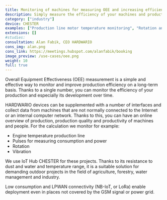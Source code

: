 ```yaml
---
title: Monitoring of machines for measuring OEE and increasing efficiency
description: Simply measure the efficiency of your machines and production with one number. Digitize your production.
category: ["industry"]
device: CHESTER
examples: ["Production line motor temperature monitoring", "Rotation and vibration monitoring", "Pulse monitoring for consumption and power measurement"]
extensions: []
#studies:
consultation: Alan Fabik, CEO HARDWARIO
cons_img: alan.png
cons_link: https://meetings.hubspot.com/alanfabik/booking
image_preview: /use-cases/oee.png
weight: 10
full: true
---
```


Overall Equipment Effectiveness (OEE) measurement is a simple and effective way to monitor and improve production efficiency on a long-term basis. Thanks to a single number, you can monitor the efficiency of your production and especially its development over time.

HARDWARIO devices can be supplemented with a number of interfaces and collect data from machines that are not normally connected to the Internet or an internal computer network. Thanks to this, you can have an online overview of production, production quality and productivity of machines and people. For the calculation we monitor for example:

* Engine temperature production line
* Pulses for measuring consumption and power
* Rotation
* Vibration

We use IoT Hub CHESTER for these projects. Thanks to its resistance to dust and water and temperature range, it is a suitable solution for demanding outdoor projects in the field of agriculture, forestry, water management and industry.

Low consumption and LPWAN connectivity (NB-IoT, or LoRa) enable deployment even in places not covered by the GSM signal or power grid.


